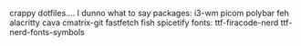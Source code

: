 crappy dotfiles.... I dunno what to say
packages: i3-wm picom polybar feh alacritty cava cmatrix-git fastfetch fish spicetify
fonts: ttf-firacode-nerd ttf-nerd-fonts-symbols
